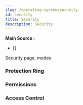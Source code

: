```yaml
---
slug: /operating-system/security
id: security
title: Security
description: Security
---
```


**Main Source :**

- []

Security page, modes

### Protection Ring

### Permissions

### Access Control
